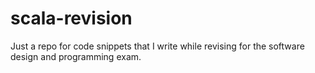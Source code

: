 # scala-revision
Just a repo for code snippets that I write while revising for the software design and programming exam.
